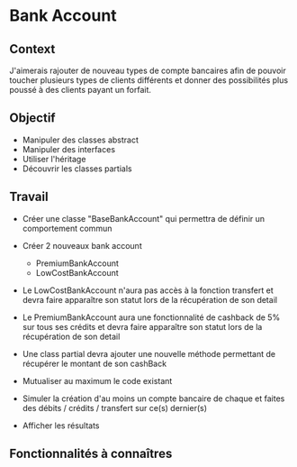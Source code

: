 # Bank Account


## Context
J'aimerais rajouter de nouveau types de compte bancaires afin de pouvoir toucher plusieurs types de clients différents et donner des possibilités plus poussé à des clients payant un forfait.

## Objectif
- Manipuler des classes abstract
- Manipuler des interfaces
- Utiliser l'héritage
- Découvrir les classes partials

## Travail
- Créer une classe "BaseBankAccount" qui permettra de définir un comportement commun
- Créer 2 nouveaux bank account
    - PremiumBankAccount
    - LowCostBankAccount

- Le LowCostBankAccount n'aura pas accès à la fonction transfert et devra faire apparaître son statut lors de la récupération de son detail
- Le PremiumBankAccount aura une fonctionnalité de cashback de 5% sur tous ses crédits et devra faire apparaître son statut lors de la récupération de son detail
- Une class partial devra ajouter une nouvelle méthode permettant de récupérer le montant de son cashBack

- Mutualiser au maximum le code existant


- Simuler la création d'au moins un compte bancaire de chaque et faites des débits / crédits / transfert sur ce(s) dernier(s)
- Afficher les résultats

## Fonctionnalités à connaîtres